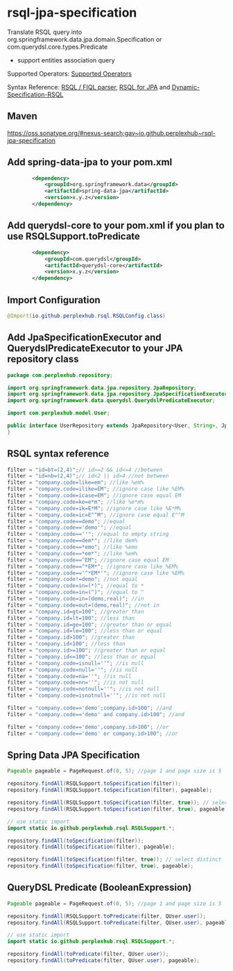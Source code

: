 # rsql-jpa-specification

Translate RSQL query into org.springframework.data.jpa.domain.Specification or com.querydsl.core.types.Predicate
- support entities association query

Supported Operators: [Supported Operators](https://github.com/perplexhub/rsql-jpa-specification/blob/master/src/main/java/io/github/perplexhub/rsql/RSQLOperators.java)

Syntax Reference: [RSQL / FIQL parser](https://github.com/jirutka/rsql-parser#examples), [RSQL for JPA](https://github.com/tennaito/rsql-jpa#examples-of-rsql) and [Dynamic-Specification-RSQL](https://github.com/srigalamilitan/Dynamic-Specification-RSQL#implementation-rsql-in-services-layer)

## Maven

https://oss.sonatype.org/#nexus-search;gav~io.github.perplexhub~rsql-jpa-specification


## Add spring-data-jpa to your pom.xml

```xml
		<dependency>
			<groupId>org.springframework.data</groupId>
			<artifactId>spring-data-jpa</artifactId>
			<version>x.y.z</version>
		</dependency>
```

## Add querydsl-core to your pom.xml if you plan to use RSQLSupport.toPredicate

```xml
		<dependency>
			<groupId>com.querydsl</groupId>
			<artifactId>querydsl-core</artifactId>
			<version>x.y.z</version>
		</dependency>
```

## Import Configuration

```java
@Import(io.github.perplexhub.rsql.RSQLConfig.class)
```

## Add JpaSpecificationExecutor and QuerydslPredicateExecutor to your JPA repository class

```java
package com.perplexhub.repository;

import org.springframework.data.jpa.repository.JpaRepository;
import org.springframework.data.jpa.repository.JpaSpecificationExecutor;
import org.springframework.data.querydsl.QuerydslPredicateExecutor;

import com.perplexhub.model.User;

public interface UserRepository extends JpaRepository<User, String>, JpaSpecificationExecutor<User>, QuerydslPredicateExecutor<User> {
}
```

## RSQL syntax reference

```java
filter = "id=bt=(2,4)";// id>=2 && id<=4 //between
filter = "id=nb=(2,4)";// id<2 || id>4 //not between
filter = "company.code=like=em"; //like %em%
filter = "company.code=ilike=EM"; //ignore case like %EM%
filter = "company.code=icase=EM"; //ignore case equal EM
filter = "company.code=ke=e*m"; //like %e*m%
filter = "company.code=ik=E*M"; //ignore case like %E*M%
filter = "company.code=ic=E^^M"; //ignore case equal E^^M
filter = "company.code==demo"; //equal
filter = "company.code=='demo'"; //equal
filter = "company.code==''"; //equal to empty string
filter = "company.code==dem*"; //like dem%
filter = "company.code==*emo"; //like %emo
filter = "company.code==*em*"; //like %em%
filter = "company.code==^EM"; //ignore case equal EM
filter = "company.code==^*EM*"; //ignore case like %EM%
filter = "company.code=='^*EM*'"; //ignore case like %EM%
filter = "company.code!=demo"; //not equal
filter = "company.code=in=(*)"; //equal to *
filter = "company.code=in=(^)"; //equal to ^
filter = "company.code=in=(demo,real)"; //in
filter = "company.code=out=(demo,real)"; //not in
filter = "company.id=gt=100"; //greater than
filter = "company.id=lt=100"; //less than
filter = "company.id=ge=100"; //greater than or equal
filter = "company.id=le=100"; //less than or equal
filter = "company.id>100"; //greater than
filter = "company.id<100"; //less than
filter = "company.id>=100"; //greater than or equal
filter = "company.id<=100"; //less than or equal
filter = "company.code=isnull=''"; //is null
filter = "company.code=null=''"; //is null
filter = "company.code=na=''"; //is null
filter = "company.code=nn=''"; //is not null
filter = "company.code=notnull=''"; //is not null
filter = "company.code=isnotnull=''"; //is not null

filter = "company.code=='demo';company.id>100"; //and
filter = "company.code=='demo' and company.id>100"; //and

filter = "company.code=='demo',company.id>100"; //or
filter = "company.code=='demo' or company.id>100"; //or
```

## Spring Data JPA Specification

```java
Pageable pageable = PageRequest.of(0, 5); //page 1 and page size is 5

repository.findAll(RSQLSupport.toSpecification(filter));
repository.findAll(RSQLSupport.toSpecification(filter), pageable);

repository.findAll(RSQLSupport.toSpecification(filter, true)); // select distinct
repository.findAll(RSQLSupport.toSpecification(filter, true), pageable);

// use static import
import static io.github.perplexhub.rsql.RSQLSupport.*;

repository.findAll(toSpecification(filter));
repository.findAll(toSpecification(filter), pageable);

repository.findAll(toSpecification(filter, true)); // select distinct
repository.findAll(toSpecification(filter, true), pageable);
```

## QueryDSL Predicate (BooleanExpression)

```java
Pageable pageable = PageRequest.of(0, 5); //page 1 and page size is 5

repository.findAll(RSQLSupport.toPredicate(filter, QUser.user));
repository.findAll(RSQLSupport.toPredicate(filter, QUser.user), pageable);

// use static import
import static io.github.perplexhub.rsql.RSQLSupport.*;

repository.findAll(toPredicate(filter, QUser.user));
repository.findAll(toPredicate(filter, QUser.user), pageable);
```

